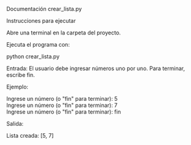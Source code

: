 Documentación
crear_lista.py

Instrucciones para ejecutar

Abre una terminal en la carpeta del proyecto.

Ejecuta el programa con:

python crear_lista.py


Entrada:
El usuario debe ingresar números uno por uno. Para terminar, escribe fin.

Ejemplo:

Ingrese un número (o "fin" para terminar): 5  
Ingrese un número (o "fin" para terminar): 7  
Ingrese un número (o "fin" para terminar): fin  


Salida:

Lista creada: [5, 7]
